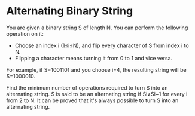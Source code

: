 # Alternating Binary String

You are given a binary string S of length N.
You can perform the following operation on it:

- Choose an index i (1≤i≤N), and flip every character of S from index i to N.
- Flipping a character means turning it from 0 to 1 and vice versa.

For example, if S=1001101 and you choose i=4, the resulting string will be S=1000010.

Find the minimum number of operations required to turn S into an alternating string.
S is said to be an alternating string if Si≠Si−1​ for every i from 2 to N.
It can be proved that it's always possible to turn S into an alternating string.
